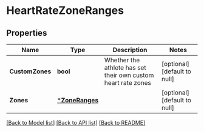 # HeartRateZoneRanges

## Properties
Name | Type | Description | Notes
------------ | ------------- | ------------- | -------------
**CustomZones** | **bool** | Whether the athlete has set their own custom heart rate zones | [optional] [default to null]
**Zones** | [***ZoneRanges**](ZoneRanges.md) |  | [optional] [default to null]

[[Back to Model list]](../README.md#documentation-for-models) [[Back to API list]](../README.md#documentation-for-api-endpoints) [[Back to README]](../README.md)
